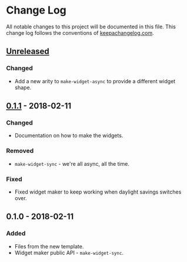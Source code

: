 # Change Log
All notable changes to this project will be documented in this file. This change log follows the conventions of [keepachangelog.com](http://keepachangelog.com/).

## [Unreleased]
### Changed
- Add a new arity to `make-widget-async` to provide a different widget shape.

## [0.1.1] - 2018-02-11
### Changed
- Documentation on how to make the widgets.

### Removed
- `make-widget-sync` - we're all async, all the time.

### Fixed
- Fixed widget maker to keep working when daylight savings switches over.

## 0.1.0 - 2018-02-11
### Added
- Files from the new template.
- Widget maker public API - `make-widget-sync`.

[Unreleased]: https://github.com/your-name/louna/compare/0.1.1...HEAD
[0.1.1]: https://github.com/your-name/louna/compare/0.1.0...0.1.1
